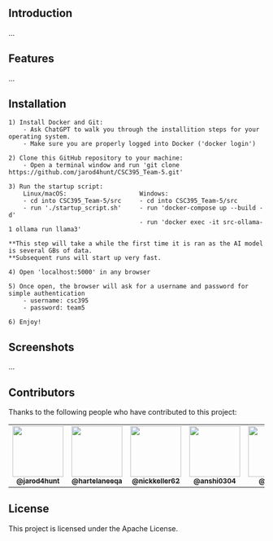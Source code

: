 ## Introduction
...
## Features
...
## Installation
    1) Install Docker and Git:
        - Ask ChatGPT to walk you through the installition steps for your operating system.
        - Make sure you are properly logged into Docker ('docker login')
    
    2) Clone this GitHub repository to your machine:
        - Open a terminal window and run 'git clone https://github.com/jarod4hunt/CSC395_Team-5.git'

    3) Run the startup script:          
        Linux/macOS:                    Windows:                        
        - cd into CSC395_Team-5/src     - cd into CSC395_Team-5/src
        - run './startup_script.sh'     - run 'docker-compose up --build -d'
                                        - run 'docker exec -it src-ollama-1 ollama run llama3'  

    **This step will take a while the first time it is ran as the AI model is several GBs of data.
    **Subsequent runs will start up very fast.

    4) Open 'localhost:5000' in any browser

    5) Once open, the browser will ask for a username and password for simple authentication
        - username: csc395
        - password: team5

    6) Enjoy!

## Screenshots
...
## Contributors
Thanks to the following people who have contributed to this project:

<table>
  <tr>
    <td align="center"><a href="https://github.com/jarod4hunt"><img src="https://avatars.githubusercontent.com/jarod4hunt" width="100px;" alt=""/><br /><sub><b>@jarod4hunt</b></sub></a></td>
    <td align="center"><a href="https://github.com/hartelaneeqa"><img src="https://avatars.githubusercontent.com/hartelaneeqa" width="100px;" alt=""/><br /><sub><b>@hartelaneeqa</b></sub></a></td>
    <td align="center"><a href="https://github.com/nickkeller62"><img src="https://avatars.githubusercontent.com/nickkeller62" width="100px;" alt=""/><br /><sub><b>@nickkeller62</b></sub></a></td>
    <td align="center"><a href="https://github.com/anshi0304"><img src="https://avatars.githubusercontent.com/anshi0304" width="100px;" alt=""/><br /><sub><b>@anshi0304</b></sub></a></td>
    <td align="center"><a href="https://github.com/abdiu1"><img src="https://avatars.githubusercontent.com/abdiu1" width="100px;" alt=""/><br /><sub><b>@abdiu1</b></sub></a></td>
  </tr>
</table>

## License
This project is licensed under the Apache License.
